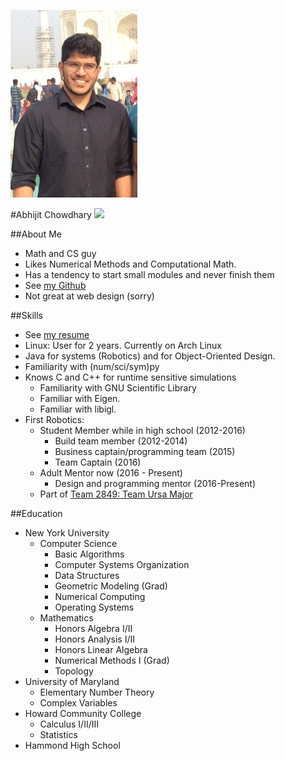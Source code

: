 ![](profilepic.jpg)

#Abhijit Chowdhary
![](https://projecteuler.net/profile/TrostAft.png)

##About Me
- Math and CS guy
- Likes Numerical Methods and Computational Math.
- Has a tendency to start small modules and never finish them
- See [my Github](https://www.github.com/abhijit-c)
- Not great at web design (sorry)

##Skills
- See [my resume](Resume.pdf)
- Linux: User for 2 years. Currently on Arch Linux
- Java for systems (Robotics) and for Object-Oriented Design.
- Familiarity with (num/sci/sym)py
- Knows C and C++ for runtime sensitive simulations
    - Familiarity with GNU Scientific Library
    - Familiar with Eigen.
    - Familiar with libigl.
- First Robotics:
    - Student Member while in high school (2012-2016)
        - Build team member (2012-2014)
        - Business captain/programming team (2015)
        - Team Captain (2016)
    - Adult Mentor now (2016 - Present)
        - Design and programming mentor (2016-Present)
    - Part of [Team 2849: Team Ursa Major](http://hammondursamajor.org/)

##Education
- New York University
    - Computer Science
        - Basic Algorithms
        - Computer Systems Organization
        - Data Structures
        - Geometric Modeling (Grad)
        - Numerical Computing
        - Operating Systems
    - Mathematics
        - Honors Algebra I/II
        - Honors Analysis I/II
        - Honors Linear Algebra
        - Numerical Methods I (Grad)
        - Topology 
- University of Maryland
    - Elementary Number Theory 
    - Complex Variables
- Howard Community College
    - Calculus I/II/III
    - Statistics
- Hammond High School
